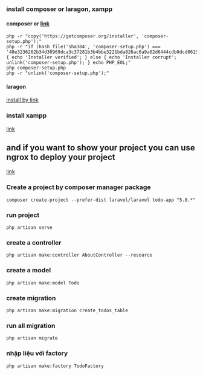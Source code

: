 ### install composer or laragon, xampp
#### composer or [link](https://getcomposer.org/download/)
```
php -r "copy('https://getcomposer.org/installer', 'composer-setup.php');"
php -r "if (hash_file('sha384', 'composer-setup.php') === '48e3236262b34d30969dca3c37281b3b4bbe3221bda826ac6a9a62d6444cdb0dcd0615698a5cbe587c3f0fe57a54d8f5') { echo 'Installer verified'; } else { echo 'Installer corrupt'; unlink('composer-setup.php'); } echo PHP_EOL;"
php composer-setup.php
php -r "unlink('composer-setup.php');"
```
#### laragon
[install by link](https://forum.laragon.org/topic/755/laragon-3-2-released-php-7-2-0-vc15-apache-to-2-4-29-vc15-node-js-8-9-1-yarn-1-3-2-composer-1-5-3/2)

### install xampp
[link](https://www.apachefriends.org/index.html)

## and if you want to show your project you can use ngrox to deploy your project
[link](https://allaravel.com/blog/cai-dat-laravel-de-dang-voi-laragon)

### Create a project by composer manager package
```
composer create-project --prefer-dist laravel/laravel todo-app "5.8.*"
```

### run project 
```
php artisan serve
```
### create a controller

```
php artisan make:controller AboutController --resource
```

### create a model
```
php artisan make:model Todo
```

### create migration
```
php artisan make:migration create_todos_table
```
### run all migration
```
php artisan migrate
```

### nhập liệu với factory
```
php artisan make:factory TodoFactory
```

